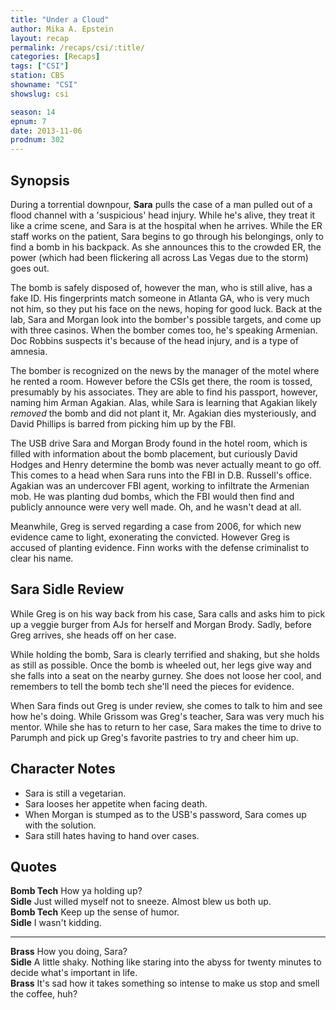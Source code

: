 ```yaml
---
title: "Under a Cloud"
author: Mika A. Epstein
layout: recap
permalink: /recaps/csi/:title/
categories: [Recaps]
tags: ["CSI"]
station: CBS
showname: "CSI"
showslug: csi

season: 14  
epnum: 7  
date: 2013-11-06
prodnum: 302  
---
```


## Synopsis

During a torrential downpour, **Sara** pulls the case of a man pulled out of a flood channel with a 'suspicious' head injury. While he's alive, they treat it like a crime scene, and Sara is at the hospital when he arrives. While the ER staff works on the patient, Sara begins to go through his belongings, only to find a bomb in his backpack. As she announces this to the crowded ER, the power (which had been flickering all across Las Vegas due to the storm) goes out. 

The bomb is safely disposed of, however the man, who is still alive, has a fake ID. His fingerprints match someone in Atlanta GA, who is very much not him, so they put his face on the news, hoping for good luck. Back at the lab, Sara and Morgan look into the bomber's possible targets, and come up with three casinos. When the bomber comes too, he's speaking Armenian. Doc Robbins suspects it's because of the head injury, and is a type of amnesia.

The bomber is recognized on the news by the manager of the motel where he rented a room. However before the CSIs get there, the room is tossed, presumably by his associates. They are able to find his passport, however, naming him Arman Agakian. Alas, while Sara is learning that Agakian likely *removed* the bomb and did not plant it, Mr. Agakian dies mysteriously, and David Phillips is barred from picking him up by the FBI.

The USB drive Sara and Morgan Brody found in the hotel room, which is filled with information about the bomb placement, but curiously David Hodges and Henry determine the bomb was never actually meant to go off. This comes to a head when Sara runs into the FBI in D.B. Russell's office. Agakian was an undercover FBI agent, working to infiltrate the Armenian mob. He was planting dud bombs, which the FBI would then find and publicly announce were very well made. Oh, and he wasn't dead at all.

Meanwhile, Greg is served regarding a case from 2006, for which new evidence came to light, exonerating the convicted. However Greg is accused of planting evidence. Finn works with the defense criminalist to clear his name.

## Sara Sidle Review

While Greg is on his way back from his case, Sara calls and asks him to pick up a veggie burger from AJs for herself and Morgan Brody. Sadly, before Greg arrives, she heads off on her case.

While holding the bomb, Sara is clearly terrified and shaking, but she holds as still as possible. Once the bomb is wheeled out, her legs give way and she falls into a seat on the nearby gurney. She does not loose her cool, and remembers to tell the bomb tech she'll need the pieces for evidence.

When Sara finds out Greg is under review, she comes to talk to him and see how he's doing. While Grissom was Greg's teacher, Sara was very much his mentor. While she has to return to her case, Sara makes the time to drive to Parumph and pick up Greg's favorite pastries to try and cheer him up.

## Character Notes

* Sara is still a vegetarian.  
* Sara looses her appetite when facing death.  
* When Morgan is stumped as to the USB's password, Sara comes up with the solution.  
* Sara still hates having to hand over cases. 

## Quotes

**Bomb Tech** How ya holding up?  
**Sidle** Just willed myself not to sneeze. Almost blew us both up.  
**Bomb Tech** Keep up the sense of humor.  
**Sidle** I wasn't kidding.

* * *

**Brass** How you doing, Sara?  
**Sidle** A little shaky. Nothing like staring into the abyss for twenty minutes to decide what's important in life.  
**Brass** It's sad how it takes something so intense to make us stop and smell the coffee, huh?

